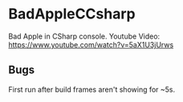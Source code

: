 # BadAppleCCsharp

Bad Apple in CSharp console.
Youtube Video: https://www.youtube.com/watch?v=5aX1U3jUrws

## Bugs

First run after build frames aren't showing for ~5s.